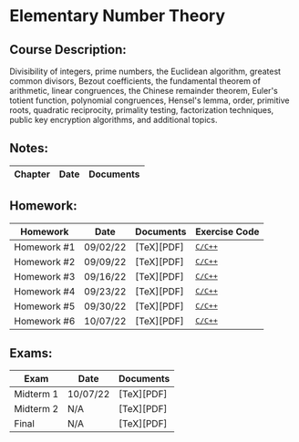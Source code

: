# Elementary Number Theory
## Course Description: 
Divisibility of integers, prime numbers, the Euclidean algorithm, greatest common divisors, Bezout coefficients, the fundamental theorem of arithmetic, linear congruences, the Chinese remainder theorem, Euler's totient function, polynomial congruences, Hensel's lemma, order, primitive roots, quadratic reciprocity, primality testing, factorization techniques, public key encryption algorithms, and additional topics.

## Notes:
| Chapter | Date | Documents |
| ------- | ---- | --------- |

## Homework:
| Homework | Date | Documents | Exercise Code |
| -------- | ---- | ---------- | ----- |
| Homework #1 | 09/02/22 | [TeX][PDF] | <kbd>[C/C++]()</kbd> |
| Homework #2 | 09/09/22 | [TeX][PDF] | <kbd>[C/C++]()</kbd> |
| Homework #3 | 09/16/22 | [TeX][PDF] | <kbd>[C/C++](https://github.com/hunterjmatthews/Elementary-Number-Theory/tree/main/Assignments/Assignment%203/Exercise%20Code)</kbd> |
| Homework #4 | 09/23/22 | [TeX][PDF] | <kbd>[C/C++](https://github.com/hunterjmatthews/Elementary-Number-Theory/tree/main/Assignments/Assignment%204/Exercise%20Code)</kbd> |
| Homework #5 | 09/30/22 | [TeX][PDF] | <kbd>[C/C++](https://github.com/hunterjmatthews/Elementary-Number-Theory/tree/main/Assignments/Assignment%205/Exercise%20Code/C%2B%2B)</kbd> |
| Homework #6 | 10/07/22 | [TeX][PDF] | <kbd>[C/C++]()</kbd> |

## Exams:
| Exam | Date | Documents |
| ---- | ---- | --------- |
| Midterm 1 | 10/07/22 | [TeX][PDF] |
| Midterm 2 | N/A | [TeX][PDF] |
| Final | N/A | [TeX][PDF] |
